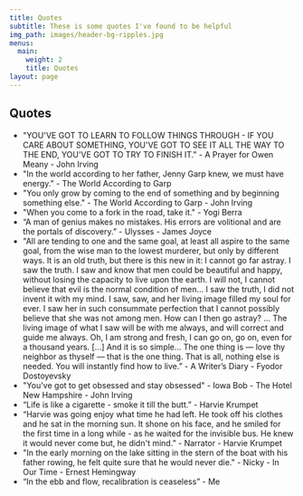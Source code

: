 ```yaml
---
title: Quotes
subtitle: These is some quotes I've found to be helpful
img_path: images/header-bg-ripples.jpg
menus:
  main:
    weight: 2
    title: Quotes
layout: page
---
```


## Quotes

+ "YOU'VE GOT TO LEARN TO FOLLOW THINGS THROUGH - IF YOU CARE ABOUT SOMETHING, YOU'VE GOT TO SEE IT ALL THE WAY TO THE END, YOU'VE GOT TO TRY TO FINISH IT." - A Prayer for Owen Meany - John Irving
+ "In the world according to her father, Jenny Garp knew, we must have energy." - The World According to Garp
+ "You only grow by coming to the end of something and by beginning something else." - The World According to Garp - John Irving
+ "When you come to a fork in the road, take it." - Yogi Berra
+ “A man of genius makes no mistakes. His errors are volitional and are the portals of discovery.” - Ulysses - James Joyce
+ "All are tending to one and the same goal, at least all aspire to the same goal, from the wise man to the lowest murderer, but only by different ways. It is an old truth, but there is this new in it: I cannot go far astray. I saw the truth. I saw and know that men could be beautiful and happy, without losing the capacity to live upon the earth. I will not, I cannot believe that evil is the normal condition of men… I saw the truth, I did not invent it with my mind. I saw, saw, and her living image filled my soul for ever. I saw her in such consummate perfection that I cannot possibly believe that she was not among men. How can I then go astray? … The living image of what I saw will be with me always, and will correct and guide me always. Oh, I am strong and fresh, I can go on, go on, even for a thousand years. […] And it is so simple… The one thing is — love thy neighbor as thyself — that is the one thing. That is all, nothing else is needed. You will instantly find how to live.” -  A Writer’s Diary - Fyodor Dostoyevsky
+ "You've got to get obsessed and stay obsessed" - Iowa Bob - The Hotel New Hampshire - John Irving
+ “Life is like a cigarette - smoke it till the butt.” - Harvie Krumpet
+ “Harvie was going enjoy what time he had left. He took off his clothes and he sat in the morning sun. It shone on his face, and he smiled for the  first  time in a long while - as he waited for the invisible bus. He knew it would never come but, he didn't mind.” - Narrator - Harvie Krumpet
+ "In the early morning on the lake sitting in the stern of the boat with his father rowing, he felt quite sure that he would never die." - Nicky - In Our Time - Ernest Hemingway
+ “In the ebb and flow, recalibration is ceaseless” - Me
